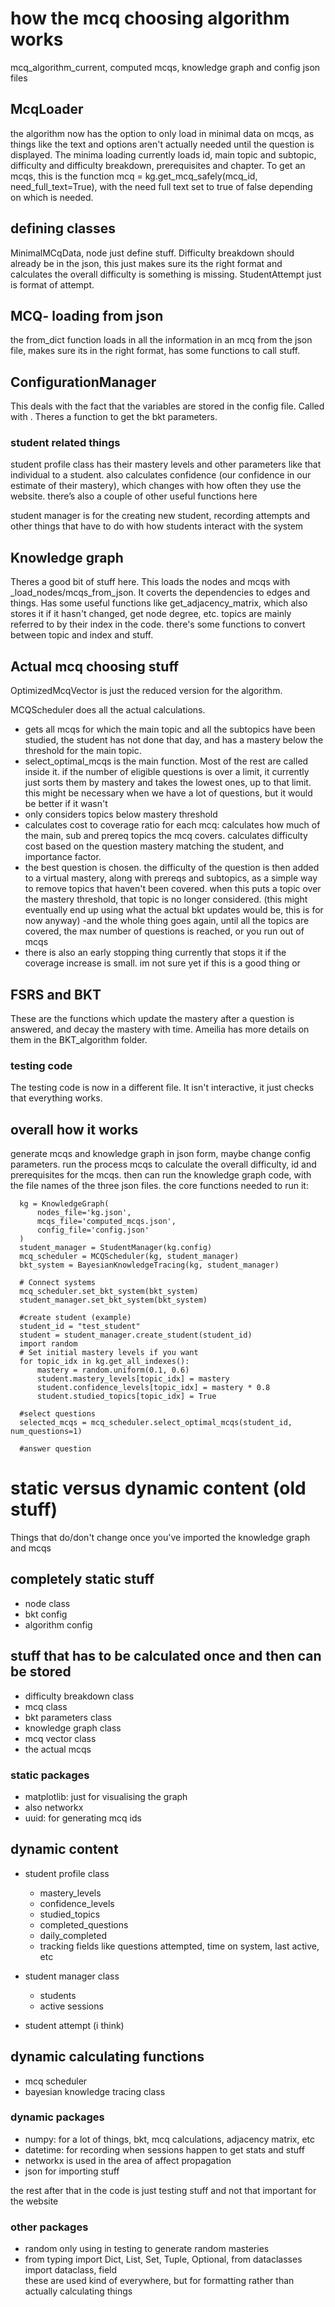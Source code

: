 # how the mcq choosing algorithm works

mcq_algorithm_current, computed mcqs, knowledge graph and config json files

## McqLoader
the algorithm now has the option to only load in minimal data on mcqs, as things like the text and options aren't actually needed until the question is displayed. The minima loading currently loads id, main topic and subtopic, difficulty and difficulty breakdown, prerequisites and chapter. To get an mcqs, this is the function mcq = kg.get_mcq_safely(mcq_id, need_full_text=True), with the need full text set to true of false depending on which is needed. 

## defining classes
MinimalMCqData, node just define stuff. Difficulty breakdown should already be in the json, this just makes sure its the right format and calculates the overall difficulty is something is missing. StudentAttempt just is format of attempt. 

## MCQ- loading from json
the from_dict function loads in all the information in an mcq from the json file, makes sure its in the right format, has some functions to call stuff. 
## ConfigurationManager 
This deals with the fact that the variables are stored in the config file. Called with . Theres a function to get the bkt parameters. 

### student related things
student profile class has their mastery levels and other parameters like that individual to a student. also calculates confidence (our confidence in our estimate of their mastery), which changes with how often they use the website. there’s also a couple of other useful functions here  

student manager is for the creating new student, recording attempts and other things that have to do with how students interact with the system

## Knowledge graph
Theres a good bit of stuff here. This loads the nodes and mcqs with _load_nodes/mcqs_from_json. It coverts the dependencies to edges and things. Has some useful functions like get_adjacency_matrix, which also stores it if it hasn't changed, get node degree, etc. 
topics are mainly referred to by their index in the code. there's some functions to convert between topic and index and stuff. 
## Actual mcq choosing stuff
OptimizedMcqVector is just the reduced version for the algorithm. 

MCQScheduler does all the actual calculations. 

- gets all mcqs for which the main topic and all the subtopics have been studied, the student has not done that day, and has a mastery below the threshold for the main topic. 
- select_optimal_mcqs is the main function. Most of the rest are called inside it. if the number of eligible questions is over a limit, it currently just sorts them by mastery and takes the lowest ones, up to that limit. this might be necessary when we have a lot of questions, but it would be better if it wasn't
- only considers topics below mastery threshold
- calculates cost to coverage ratio for each mcq: calculates how much of the main, sub and prereq topics the mcq covers. calculates difficulty cost based on the question mastery matching the student, and importance factor. 
- the best question is chosen. the difficulty of the question is then added to a virtual mastery, along with prereqs and subtopics, as a simple way to remove topics that haven't been covered. when this puts a topic over the mastery threshold, that topic is no longer considered. 
  (this might eventually end up using what the actual bkt updates would be, this is for now anyway)
-and the whole thing goes again, until all the topics are covered, the max number of questions is reached, or you run out of mcqs
- there is also an early stopping thing currently that stops it if the coverage increase is small. im not sure yet if this is a good thing or 

## FSRS and BKT
These are the functions which update the mastery after a question is answered, and decay the mastery with time. Ameilia has more details on them in the BKT_algorithm folder. 




### testing code
The testing code is now in a different file. It isn't interactive, it just checks that everything works. 
## overall how it works
generate mcqs and knowledge graph in json form, maybe change config parameters. run the process mcqs to calculate the overall difficulty, id and prerequisites for the mcqs. then can run the knowledge graph code, with the file names of the three json files. the core functions needed to run it:
```
  kg = KnowledgeGraph(
      nodes_file='kg.json',
      mcqs_file='computed_mcqs.json', 
      config_file='config.json'
  )
  student_manager = StudentManager(kg.config)
  mcq_scheduler = MCQScheduler(kg, student_manager)
  bkt_system = BayesianKnowledgeTracing(kg, student_manager)

  # Connect systems
  mcq_scheduler.set_bkt_system(bkt_system)
  student_manager.set_bkt_system(bkt_system)

  #create student (example)
  student_id = "test_student"
  student = student_manager.create_student(student_id)
  import random
  # Set initial mastery levels if you want 
  for topic_idx in kg.get_all_indexes():
      mastery = random.uniform(0.1, 0.6)
      student.mastery_levels[topic_idx] = mastery
      student.confidence_levels[topic_idx] = mastery * 0.8
      student.studied_topics[topic_idx] = True

  #select questions
  selected_mcqs = mcq_scheduler.select_optimal_mcqs(student_id, num_questions=1)

  #answer question

```




# static versus dynamic content (old stuff)
Things that do/don't change once you've imported the knowledge graph and mcqs

## completely static stuff
- node class
- bkt config
- algorithm config

## stuff that has to be calculated once and then can be stored
- difficulty breakdown class
- mcq class
- bkt parameters class
- knowledge graph class 
- mcq vector class
- the actual mcqs 
### static packages
- matplotlib: just for visualising the graph
- also networkx 
- uuid: for generating mcq ids


## dynamic content
- student profile class
    - mastery_levels
    - confidence_levels
    - studied_topics
    - completed_questions
    - daily_completed
    - tracking fields like questions attempted, time on system, last active, etc
- student manager class
    - students
    - active sessions

- student attempt (i think)

## dynamic calculating functions
- mcq scheduler
- bayesian knowledge tracing class
### dynamic packages
- numpy: for a lot of things, bkt, mcq calculations, adjacency matrix, etc
- datetime: for recording when sessions happen to get stats and stuff
- networkx is used in the area of affect propagation
- json for importing stuff


the rest after that in the code is just testing stuff and not that important for the website
### other packages
- random only using in testing to generate random masteries
- from typing import Dict, List, Set, Tuple, Optional, from dataclasses import dataclass, field  
  these are used kind of everywhere, but for formatting rather than actually calculating things
